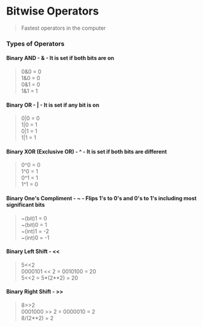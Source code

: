 # Bitwise Operators
> Fastest operators in the computer
### Types of Operators
#### Binary AND - & - It is set if both bits are on
> 0&0 = 0\
> 1&0 = 0\
> 0&1 = 0\
> 1&1 = 1
#### Binary OR - | - It is set if any bit is on
> 0|0 = 0\
> 1|0 = 1\
> 0|1 = 1\
> 1|1 = 1
#### Binary XOR (Exclusive OR) - ^ - It is set if both bits are different
> 0^0 = 0\
> 1^0 = 1\
> 0^1 = 1\
> 1^1 = 0
#### Binary One's Compliment - ~ - Flips 1's to 0's and 0's to 1's including most significant bits
> ~(bit)1 = 0\
> ~(bit)0 = 1\
> ~(int)1 = -2\
> ~(int)0 = -1
#### Binary Left Shift - <<
> 5<<2\
> 0000101 << 2 = 0010100 = 20\
> 5<<2 = 5*(2**2) = 20
#### Binary Right Shift - >>
> 8>>2\
> 0001000 >> 2 = 0000010 = 2\
> 8/(2**2) = 2